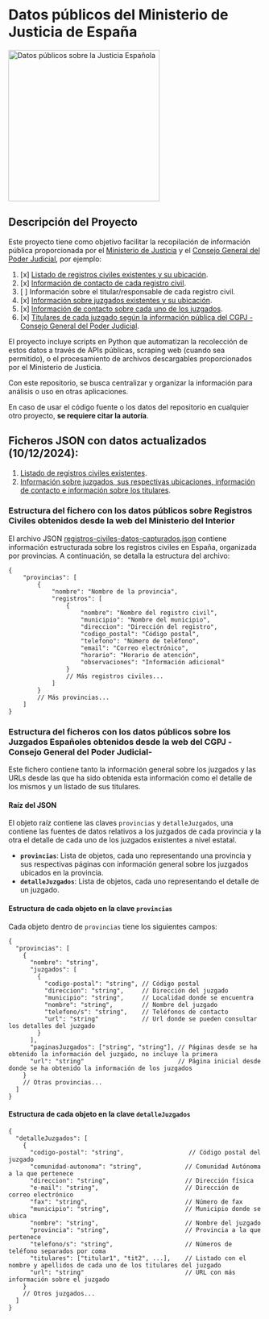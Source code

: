 # Datos públicos del Ministerio de Justicia de España

<img src="https://github.com/user-attachments/assets/cab172b9-2d26-4141-a82f-e6011008cc1f" alt="Datos públicos sobre la Justicia Española" width="300">


## Descripción del Proyecto

Este proyecto tiene como objetivo facilitar la recopilación de información pública proporcionada por el [Ministerio de Justicia](https://www.mjusticia.gob.es) y el [Consejo General del Poder Judicial](https://www.poderjudicial.es/), por ejemplo:

1. [x] [Listado de registros civiles existentes y su ubicación][1].
2. [x] [Información de contacto de cada registro civil][1].
3. [ ] Información sobre el titular/responsable de cada registro civil.
4. [x] [Información sobre juzgados existentes y su ubicación][2].
5. [x] [Información de contacto sobre cada uno de los juzgados][2].
6. [x] [Titulares de cada juzgado según la información pública del CGPJ -Consejo General del Poder Judicial][2].

El proyecto incluye scripts en Python que automatizan la recolección de estos datos a través de APIs públicas, scraping web (cuando sea permitido), o el procesamiento de archivos descargables proporcionados por el Ministerio de Justicia.

Con este repositorio, se busca centralizar y organizar la información para análisis o uso en otras aplicaciones.

En caso de usar el código fuente o los datos del repositorio en cualquier otro proyecto, **se requiere citar la autoría**.

## Ficheros JSON con datos actualizados (10/12/2024):
1. [Listado de registros civiles existentes][1].
2. [Información sobre juzgados, sus respectivas ubicaciones, información de contacto e información sobre los titulares][2].

   
### Estructura del fichero con los datos públicos sobre Registros Civiles obtenidos desde la web del Ministerio del Interior

El archivo JSON [registros-civiles-datos-capturados.json][1] contiene información estructurada sobre los registros civiles en España, organizada por provincias. A continuación, se detalla la estructura del archivo:
```
{
    "provincias": [
        {
            "nombre": "Nombre de la provincia",
            "registros": [
                {
                    "nombre": "Nombre del registro civil",
                    "municipio": "Nombre del municipio",
                    "direccion": "Dirección del registro",
                    "codigo_postal": "Código postal",
                    "telefono": "Número de teléfono",
                    "email": "Correo electrónico",
                    "horario": "Horario de atención",
                    "observaciones": "Información adicional"
                }
                // Más registros civiles...
            ]
        }
        // Más provincias...
    ]
}
```

### Estructura del ficheros con los datos públicos sobre los Juzgados Españoles obtenidos desde la web del CGPJ -Consejo General del Poder Judicial-
Este fichero contiene tanto la información general sobre los juzgados y las URLs desde las que ha sido obtenida esta información como el detalle de los mismos y un listado de sus titulares.

#### Raíz del JSON
El objeto raíz contiene las claves ```provincias``` y ```detalleJuzgados```, una contiene las fuentes de datos relativos a los juzgados de cada provincia y la otra el detalle de cada uno de los juzgados existentes a nivel estatal.

- **`provincias`**: Lista de objetos, cada uno representando una provincia y sus respectivas páginas con información general sobre los juzgados ubicados en la provincia.
- **`detalleJuzgados`**: Lista de objetos, cada uno representando el detalle de un juzgado.

#### Estructura de cada objeto en la clave `provincias`
Cada objeto dentro de `provincias` tiene los siguientes campos:

```
{
  "provincias": [
    {
      "nombre": "string",
      "juzgados": [
        {
          "codigo-postal": "string", // Código postal 
          "direccion": "string",     // Dirección del juzgado
          "municipio": "string",     // Localidad donde se encuentra
          "nombre": "string",        // Nombre del juzgado
          "telefono/s": "string",    // Teléfonos de contacto
          "url": "string"            // Url donde se pueden consultar los detalles del juzgado
        }
      ],
      "paginasJuzgados": ["string", "string"], // Páginas desde se ha obtenido la información del juzgado, no incluye la primera
      "url": "string"                          // Página inicial desde donde se ha obtenido la información de los juzgados
    }
    // Otras provincias...
  ]
}
```


#### Estructura de cada objeto en la clave `detalleJuzgados`
```
{
  "detalleJuzgados": [
    {
      "codigo-postal": "string",                  // Código postal del juzgado
      "comunidad-autonoma": "string",            // Comunidad Autónoma a la que pertenece
      "direccion": "string",                     // Dirección física
      "e-mail": "string",                        // Dirección de correo electrónico
      "fax": "string",                           // Número de fax
      "municipio": "string",                     // Municipio donde se ubica
      "nombre": "string",                        // Nombre del juzgado
      "provincia": "string",                     // Provincia a la que pertenece
      "telefono/s": "string",                    // Números de teléfono separados por coma
      "titulares": ["titular1", "tit2", ...],    // Listado con el nombre y apellidos de cada uno de los titulares del juzgado
      "url": "string"                            // URL con más información sobre el juzgado
    }
    // Otros juzgados...
  ]
}
```
   
[1]: <https://github.com/pedroj0s/Datos-Publicos-Ministerio-Justicia/blob/229f268c3dbad00e66c473e06c5078b666015d0d/data/registros-civiles-datos-capturados.json> "Datos de los Registros Civiles existentes."
[2]: <https://github.com/pedroj0s/Datos-Publicos-Ministerio-Justicia/blob/2587d15dd1e924f08c939644d3b9e7f79f31adc2/data/juzgados-cpgj-datos-capturados.json> "Datos de juzgados españoles obtenidos desde el CGPJ."
